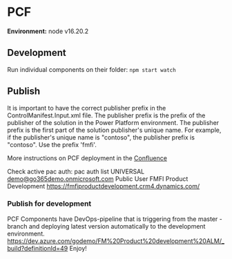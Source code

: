# PCF

**Environment:**
node v16.20.2

## Development
Run individual components on their folder:
`npm start watch`

## Publish
It is important to have the correct publisher prefix in the ControlManifest.Input.xml file. The publisher prefix is the prefix of the publisher of the solution in the Power Platform environment. The publisher prefix is the first part of the solution publisher's unique name. For example, if the publisher's unique name is "contoso", the publisher prefix is "contoso". Use the prefix 'fmfi'.

More instructions on PCF deployment in the [Confluence](https://confluence.fellowmind.fi/display/DEV/PCF+Deployment)

Check active pac auth:
pac auth list
UNIVERSAL      demo@go365demo.onmicrosoft.com        Public User            FMFI Product Development      https://fmfiproductdevelopment.crm4.dynamics.com/

### Publish for development

PCF Components have DevOps-pipeline that is triggering from the master -branch and deploying latest version automatically to the development environment.
https://dev.azure.com/godemo/FM%20Product%20development%20ALM/_build?definitionId=49 
Enjoy!